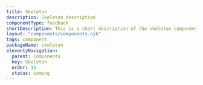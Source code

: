 ```yaml
---
title: Skeleton
description: Skeleton description
componentType: feedback
shortDescription: This is a short description of the skeleton component
layout: "components/components.njk"
tags: component
packageName: skeleton
eleventyNavigation:
  parent: Components
  key: Skeleton
  order: 15
  status: coming
---
```


